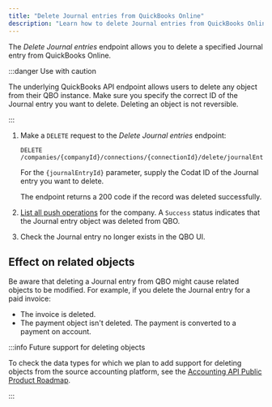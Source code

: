 ```yaml
---
title: "Delete Journal entries from QuickBooks Online"
description: "Learn how to delete Journal entries from QuickBooks Online using the deletion endpoint"
---
```


The _Delete Journal entries_ endpoint allows you to delete a specified Journal entry from QuickBooks Online.

:::danger Use with caution

The underlying QuickBooks API endpoint allows users to delete any object from their QBO instance. Make sure you specify the correct ID of the Journal entry you want to delete. Deleting an object is not reversible.

:::

1. Make a `DELETE` request to the _Delete Journal entries_ endpoint:

   ```http title="Delete a Journal entry"
   DELETE /companies/{companyId}/connections/{connectionId}/delete/journalEntries/{journalEntryId}
   ```

   For the `{journalEntryId}` parameter, supply the Codat ID of the Journal entry you want to delete.

   The endpoint returns a 200 code if the record was deleted successfully.

2. [List all push operations](/codat-api#/operations/get-company-push-history) for the company. A `Success` status indicates that the Journal entry object was deleted from QBO.

3. Check the Journal entry no longer exists in the QBO UI.

## Effect on related objects

Be aware that deleting a Journal entry from QBO might cause related objects to be modified. For example, if you delete the Journal entry for a paid invoice: 

- The invoice is deleted.
- The payment object isn't deleted. The payment is converted to a payment on account. 

:::info Future support for deleting objects

To check the data types for which we plan to add support for deleting objects from the source accounting platform, see the [Accounting API Public Product Roadmap](https://portal.productboard.com/codat/7-public-product-roadmap/tabs/46-accounting-api).

:::
